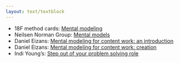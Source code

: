 ```yaml
---
layout: text/textblock
---
```

- 18F method cards: [Mental modeling](https://methods.18f.gov/decide/mental-modeling/)
- Neilsen Norman Group: [Mental models](https://www.nngroup.com/articles/mental-models/)
- Daniel Eizans: [Mental modeling for content work: an introduction](http://danieleizans.com/2011/11/mental-modeling-for-content-work-an-introduction/)
- Daniel Eizans: [Mental modeling for content work: creation](http://danieleizans.com/2012/03/mental-modeling-for-content-work-creation/)
- Indi Young’s: [Step out of your problem solving role](https://indiyoung.com/step-out-of-your-problem-solving-role/)